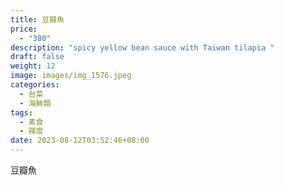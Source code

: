 ```yaml
---
title: 豆瓣魚
price:
  - "380"
description: "spicy yellow bean sauce with Taiwan tilapia "
draft: false
weight: 12
image: images/img_1576.jpeg
categories:
  - 台菜
  - 海鮮類
tags:
  - 素食
  - 辣度
date: 2023-08-12T03:52:46+08:00
---
```

豆瓣魚